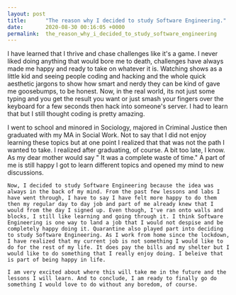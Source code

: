```yaml
---
layout: post
title:      "The reason why I decided to study Software Engineering."
date:       2020-08-30 00:16:05 +0000
permalink:  the_reason_why_i_decided_to_study_software_engineering
---
```





I have learned that I thrive and chase challenges like it's a game. I never liked doing anything that would bore me to death, challenges have always made me happy and ready to take on whatever it is. Watching shows as a little kid and seeing people coding and hacking and the whole quick aesthetic jargons to show how smart and nerdy they can be kind of gave me goosebumps, to be honest. Now, in the real world, its not just some typing and you get the result you want or just smash your fingers over the keyboard for a few seconds then hack into someone's server. I had to learn that but I still thought coding is pretty amazing.  

  I went to school and minored in Sociology, majored in Criminal Justice then graduated with my MA in Social Work. Not to say that I did not enjoy learning these topics but at one point I realized that that was not the path I wanted to take. I realized after graduating, of course. A bit too late, I know. As my dear mother would say " It was a complete waste of time." A part of me is still happy I got to learn different topics and opened my mind to new discussions.
	
	Now, I decided to study Software Engineering because the idea was always in the back of my mind. From the past few lessons and labs I have went through, I have to say I have felt more happy to do them then my regular day to day job and part of me already knew that I would from the day I signed up. Even though, I've ran onto walls and blocks, I still like learning and going through it. I think Software Engineering is one way to land a job that I would not despise and be completely happy doing it. Quarantine also played part into deciding to study Software Engineering. As I work from home since the lockdown, I have realized that my current job is not something I would like to do for the rest of my life. It does pay the bills and my shelter but I would like to do something that I really enjoy doing. I beleive that is part of being happy in life.
	
	I am very excited about where this will take me in the future and the lessons I will learn. And to conclude, I am ready to finally go do something I would love to do without any boredom, of course.

